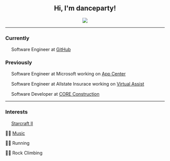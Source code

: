 <h2 align="center">Hi, I'm danceparty!</h2>
<p align="center">
  <img src="https://i.redd.it/egeh5vkddur01.gif">
</p>

--------

### Currently
<img height="15" src="https://upload.wikimedia.org/wikipedia/commons/9/91/Octicons-mark-github.svg"> Software Engineer at <a href="https://github.com">GitHub</a>

### Previously
<img height="15" src="https://pbs.twimg.com/profile_images/1018995854181576704/E-nYFL4k_400x400.jpg"> Software Engineer at Microsoft working on <a href="https://appcenter.ms">App Center</a>

<img height="15" src="https://i.pinimg.com/originals/f1/f5/a3/f1f5a355f169c6d59de205c335bef394.jpg"> Software Engineer at Allstate Insurace working on <a href="https://www.allstate.com/landingpages/virtual-assist.htm">Virtual Assist</a>

<img height="15" src="https://chambermaster.blob.core.windows.net/images/customers/693/members/1441/logos/MEMBER_PAGE_HEADER/CORE-Construction-Logo1.png"> Software Developer at <a href="https://www.coreconstruction.com/">CORE Construction</a>

---------

### Interests
<img height="15" src="https://w7.pngwing.com/pngs/91/823/png-transparent-starcraft-ii-wings-of-liberty-starcraft-brood-war-zerg-sarah-kerrigan-terran-starcraft-rush-starcraft-starcraft-brood-war-thumbnail.png"> <a href="https://www.rankedftw.com/team/315404/#td=world&ty=c&ra=best&tyz=0&tx=a&tl=1">Starcraft II</a>

👩‍🎤 <a href="https://www.last.fm/user/keevandance">Music</a>

🏃‍♂️ Running

🧗‍♂️ Rock Climbing
